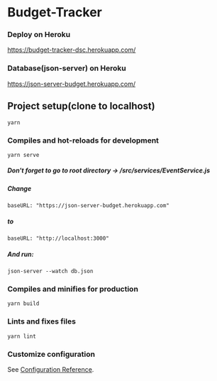# Budget-Tracker

### Deploy on Heroku

https://budget-tracker-dsc.herokuapp.com/


### Database(json-server) on Heroku

https://json-server-budget.herokuapp.com/


## Project setup(clone to localhost)
```
yarn
```

### Compiles and hot-reloads for development
```
yarn serve
```
##### Don't forget to go to root directory -> /src/services/EventService.js
##### Change 
```baseURL: "https://json-server-budget.herokuapp.com"```
##### to 
```baseURL: "http://localhost:3000"``` 
##### And run:
```
json-server --watch db.json
```

### Compiles and minifies for production
```
yarn build
```

### Lints and fixes files
```
yarn lint
```

### Customize configuration
See [Configuration Reference](https://cli.vuejs.org/config/).
